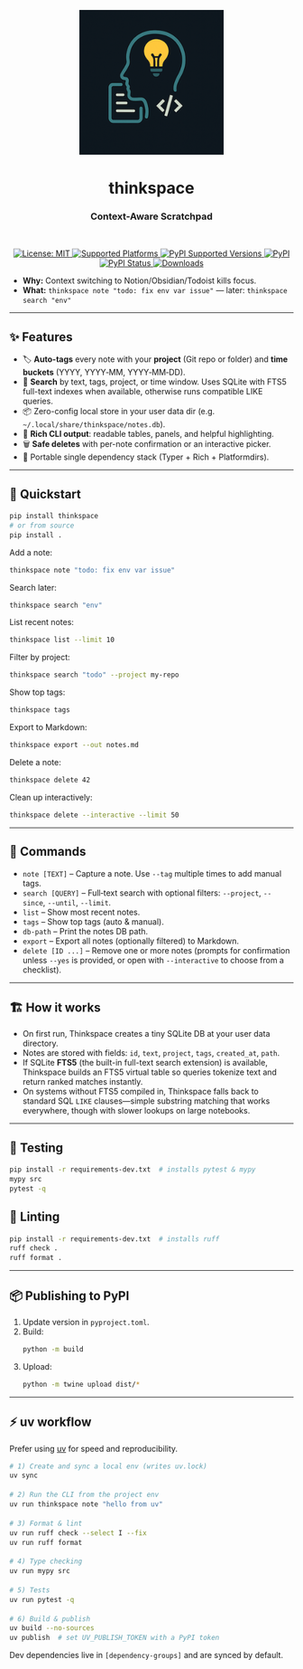 <p align="center">
<a href="https://github.com/sashsinha/thinkspace">
  <img alt="thinkspace logo" src="https://raw.githubusercontent.com/sashsinha/thinkspace/main/logo.png" width=256 height=256>
</a>
</p>

<h1 align="center">thinkspace</h1>

<h3 align="center">Context-Aware Scratchpad</h3>

<br/>

<p align="center">
<a href="https://raw.githubusercontent.com/sashsinha/thinkspace/main/LICENSE">
  <img alt="License: MIT" src="https://img.shields.io/badge/license-MIT-green.svg">
</a>
<a href="https://pypi.org/project/thinkspace/">
  <img src="https://img.shields.io/badge/platform-windows%20%7C%20linux%20%7C%20macos-lightgrey" alt="Supported Platforms">
</a>
<a href="https://pypi.org/project/thinkspace/">
  <img alt="PyPI Supported Versions" src="https://img.shields.io/pypi/pyversions/thinkspace.svg">
</a>
<a href="https://pypi.org/project/thinkspace/">
  <img alt="PyPI" src="https://img.shields.io/pypi/v/thinkspace">
</a>
<a href="https://pypi.org/project/thinkspace/">
  <img alt="PyPI Status" src="https://img.shields.io/pypi/status/thinkspace">
</a>
<a href="https://pepy.tech/project/thinkspace">
  <img alt="Downloads" src="https://pepy.tech/badge/thinkspace">
</a>
</p>

- **Why:** Context switching to Notion/Obsidian/Todoist kills focus.
- **What:** `thinkspace note "todo: fix env var issue"` — later: `thinkspace search "env"`

---

## ✨ Features

- 🏷️ **Auto-tags** every note with your **project** (Git repo or folder) and **time buckets** (YYYY, YYYY‑MM, YYYY‑MM‑DD).
- 🔎 **Search** by text, tags, project, or time window. Uses SQLite with FTS5 full-text indexes when available, otherwise runs compatible LIKE queries.
- 📦 Zero-config local store in your user data dir (e.g. `~/.local/share/thinkspace/notes.db`).
- 🎨 **Rich CLI output**: readable tables, panels, and helpful highlighting.
- 🗑️ **Safe deletes** with per-note confirmation or an interactive picker.
- 🧰 Portable single dependency stack (Typer + Rich + Platformdirs).

---

## 🚀 Quickstart

```bash
pip install thinkspace
# or from source
pip install .
```

Add a note:

```bash
thinkspace note "todo: fix env var issue"
```

Search later:

```bash
thinkspace search "env"
```

List recent notes:

```bash
thinkspace list --limit 10
```

Filter by project:

```bash
thinkspace search "todo" --project my-repo
```

Show top tags:

```bash
thinkspace tags
```

Export to Markdown:

```bash
thinkspace export --out notes.md
```

Delete a note:

```bash
thinkspace delete 42
```

Clean up interactively:

```bash
thinkspace delete --interactive --limit 50
```

---

## 🧩 Commands

- `note [TEXT]` – Capture a note. Use `--tag` multiple times to add manual tags.
- `search [QUERY]` – Full‑text search with optional filters: `--project`, `--since`, `--until`, `--limit`.
- `list` – Show most recent notes.
- `tags` – Show top tags (auto & manual).
- `db-path` – Print the notes DB path.
- `export` – Export all notes (optionally filtered) to Markdown.
- `delete [ID ...]` – Remove one or more notes (prompts for confirmation unless `--yes` is provided, or open with `--interactive` to choose from a checklist).

---

## 🏗️ How it works

- On first run, Thinkspace creates a tiny SQLite DB at your user data directory.
- Notes are stored with fields: `id`, `text`, `project`, `tags`, `created_at`, `path`.
- If SQLite **FTS5** (the built-in full-text search extension) is available, Thinkspace builds an FTS5 virtual table so queries tokenize text and return ranked matches instantly.
- On systems without FTS5 compiled in, Thinkspace falls back to standard SQL `LIKE` clauses—simple substring matching that works everywhere, though with slower lookups on large notebooks.

---

## 🧪 Testing

```bash
pip install -r requirements-dev.txt  # installs pytest & mypy
mypy src
pytest -q
```

## 🧹 Linting

```bash
pip install -r requirements-dev.txt  # installs ruff
ruff check .
ruff format .
```

---

## 📦 Publishing to PyPI

1. Update version in `pyproject.toml`.
2. Build:
   ```bash
   python -m build
   ```
3. Upload:
   ```bash
   python -m twine upload dist/*
   ```

---

## ⚡ uv workflow

Prefer using [uv](https://docs.astral.sh/uv/) for speed and reproducibility.

```bash
# 1) Create and sync a local env (writes uv.lock)
uv sync

# 2) Run the CLI from the project env
uv run thinkspace note "hello from uv"

# 3) Format & lint
uv run ruff check --select I --fix
uv run ruff format

# 4) Type checking
uv run mypy src

# 5) Tests
uv run pytest -q

# 6) Build & publish
uv build --no-sources
uv publish  # set UV_PUBLISH_TOKEN with a PyPI token
```

Dev dependencies live in `[dependency-groups]` and are synced by default.
